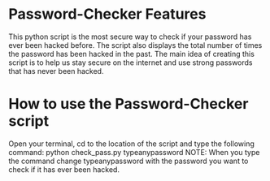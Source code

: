 # Password-Checker Features
This python script is the most secure way to check if your password has ever been hacked before.
The script also displays the total number of times the password has been hacked in the past.
The main idea of creating this script is to help us stay secure on the internet and use strong passwords that has never been hacked.

# How to use the Password-Checker script
Open your terminal,
cd to the location of the script 
and type the following command: 
python check_pass.py typeanypassword
NOTE: When you type the command change typeanypassword with the password you want to check if it has ever been hacked.
